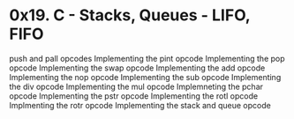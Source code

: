 # 0x19. C - Stacks, Queues - LIFO, FIFO
 push and pall opcodes
 Implementing the pint opcode
 Implementing the pop opcode
 Implementing the swap opcode
 Implementing the add opcode
 Implementing the nop opcode
 Implementing the sub opcode
 Implementing the div opcode
 Implementing the mul opcode
 Implemneting the pchar opcode
 Implementing  the pstr opcode
 Implementing the rotl opcode
 Implmenting the rotr opcode
 Implementing the stack and queue opcode